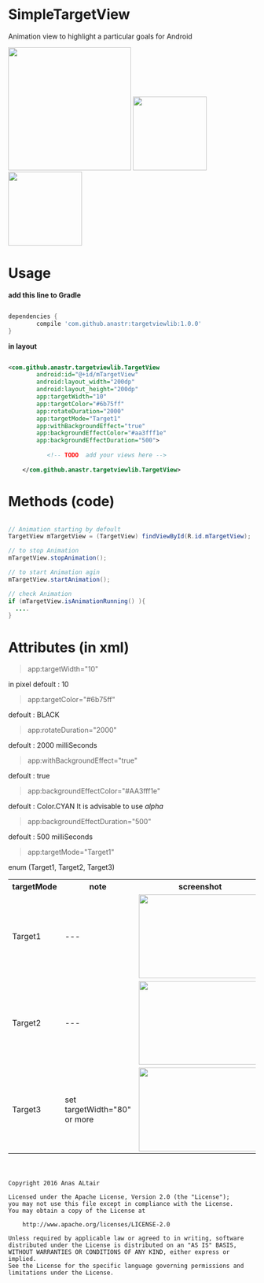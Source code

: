 # SimpleTargetView
Animation view to highlight a particular goals for Android

<img src="https://github.com/anastr/SimpleTargetView/blob/master/images/ezgif-2555049895.gif" width="250" height=250 />
<img src="https://github.com/anastr/SimpleTargetView/blob/master/images/ezgif-3734696272.gif" width="150" height=150 />
<img src="https://github.com/anastr/SimpleTargetView/blob/master/images/ezgif-4259888620.gif" width="150" height=150 />


# Usage

**add this line to Gradle**

```gradle

dependencies {
	    compile 'com.github.anastr:targetviewlib:1.0.0'
}

```

**in layout**

```xml

<com.github.anastr.targetviewlib.TargetView
        android:id="@+id/mTargetView"
        android:layout_width="200dp"
        android:layout_height="200dp"
        app:targetWidth="10"
        app:targetColor="#6b75ff"
        app:rotateDuration="2000"
        app:targetMode="Target1"
        app:withBackgroundEffect="true"
        app:backgroundEffectColor="#aa3fff1e"
        app:backgroundEffectDuration="500">
           
           <!-- TODO  add your views here -->
           
    </com.github.anastr.targetviewlib.TargetView>

```


# Methods (code)

```java

// Animation starting by defoult
TargetView mTargetView = (TargetView) findViewById(R.id.mTargetView);

// to stop Animation
mTargetView.stopAnimation();

// to start Animation agin
mTargetView.startAnimation();

// check Animation
if (mTargetView.isAnimationRunning() ){
  ....
}

```


# Attributes (in xml)

> app:targetWidth="10"

in pixel
defoult : 10


> app:targetColor="#6b75ff"

defoult : BLACK


> app:rotateDuration="2000"

defoult : 2000 milliSeconds


> app:withBackgroundEffect="true"

defoult : true


> app:backgroundEffectColor="#AA3fff1e"

defoult : Color.CYAN
It is advisable to use *alpha*


> app:backgroundEffectDuration="500"

defoult : 500 milliSeconds


> app:targetMode="Target1"

enum (Target1, Target2, Target3) 
<table style="width:100%">
  <tr>
    <th>targetMode</th>
    <th>note</th> 
    <th>screenshot</th>
  </tr>
  <tr>
    <td>Target1</td>
    <td>---</td> 
    <td><img src="https://github.com/anastr/SimpleTargetView/blob/master/images/layout-2016-07-25-170346.png" width="250" height=170 /></td>
  </tr>
  <tr>
    <td>Target2</td>
    <td>---</td> 
    <td><img src="https://github.com/anastr/SimpleTargetView/blob/master/images/layout-2016-07-25-170333.png" width="250" height=170 /></td>
  </tr>
  <tr>
    <td>Target3</td>
    <td>set targetWidth="80" or more</td> 
    <td><img src="https://github.com/anastr/SimpleTargetView/blob/master/images/layout-2016-07-27-095639.png" width="250" height=170 /></td>
  </tr>
</table>


#
```

Copyright 2016 Anas ALtair

Licensed under the Apache License, Version 2.0 (the "License");
you may not use this file except in compliance with the License.
You may obtain a copy of the License at

    http://www.apache.org/licenses/LICENSE-2.0

Unless required by applicable law or agreed to in writing, software
distributed under the License is distributed on an "AS IS" BASIS,
WITHOUT WARRANTIES OR CONDITIONS OF ANY KIND, either express or implied.
See the License for the specific language governing permissions and
limitations under the License.

```

